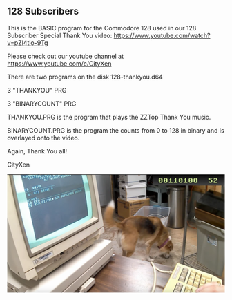 ## 128 Subscribers

This is the BASIC program for the Commodore 128 used in our 128 Subscriber Special Thank You video: https://www.youtube.com/watch?v=pZl4tio-9Tg

Please check out our youtube channel at https://www.youtube.com/c/CityXen

There are two programs on the disk 128-thankyou.d64

3 "THANKYOU" PRG

3 "BINARYCOUNT" PRG

THANKYOU.PRG is the program that plays the ZZTop Thank You music.

BINARYCOUNT.PRG is the program the counts from 0 to 128 in binary and is overlayed onto the video.

Again, Thank You all!

CityXen

![CXN128](https://raw.githubusercontent.com/cityxen/ThankYou/master/128_Subscribers/images/CXN128.png)